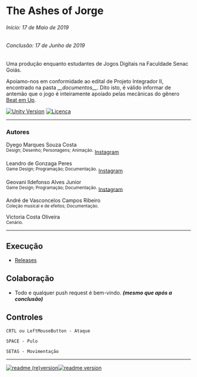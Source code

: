 # The Ashes of Jorge
###### Início: 17 de Maio de 2019
###### Conclusão: 17 de Junho de 2019

Uma produção enquanto estudantes de Jogos Digitais na Faculdade Senac Goiás.

Apoiamo-nos em conformidade ao edital de Projeto Integrador II, encontrado na pasta *\___documentos_\_\_*. 
Dito isto, é válido informar de antemão que o jogo é inteiramente apoiado pelas mecânicas do gênero [Beat em Up](https://pt.wikipedia.org/wiki/Beat_%27em_up).

[![Unity Version](https://img.shields.io/badge/Unity-2019.1-green.svg?logo=unity&style=flat-square&colorA=000000)](https://store.unity.com/download?ref=personal) [![Licença](https://img.shields.io/badge/Licença-MIT-blue.svg?style=flat-square)](https://github.com/zschzen/The-ashes-of-Jorge/blob/master/LICENSE)
___

### Autores

Dyego Marques Souza Costa<br/>
<sup>Design; Desenho; Personagens; Animação.</sup>
[Instagram](https://www.instagram.com/dydi.arts/)

Leandro de Gonzaga Peres<br/>
<sup>Game Design; Programação; Documentação.</sup>
[Instagram](https://www.instagram.com/zschzen)

Geovani Ildefonso Alves Junior<br/>
<sup>Game Design; Programação; Documentação.</sup>
[Instagram](https://www.instagram.com/geov4ni/)

André de Vasconcelos Campos Ribeiro<br/>
<sup>Coleção musical e de efeitos; Documentação.</sup>

Victoria Costa Oliveira<br/>
<sup>Cenário.</sup>
<hr>
 
## Execução
- [Releases](https://github.com/zschzen/The-ashes-of-Jorge/releases)

## Colaboração
- Todo e qualquer push request é bem-vindo. ***(mesmo que após a conclusão)***

## Controles
```
CRTL ou LeftMouseButton - Ataque

SPACE - Pulo

SETAS - Movimentação
```

___

[![readme (re)version](https://img.shields.io/badge/%2F~.-lightgrey.svg?style=flat-square&colorA=808080&colorB=808080)![readme version](https://img.shields.io/badge/17%2F06%2F19--lightgrey.svg?style=flat-square&colorA=000000&colorB=ffffff)](https://works.sohne.com.br)

